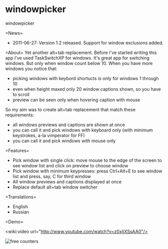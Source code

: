 # windowpicker
windowpicker

=News=
 * 2011-06-27: Version 1.2 released. Support for window exclusions added. 

=About=
Yet another alt+tab replacement. 
Before I've started writing this app I've used TaskSwitchXP for windows. It's great app for switching windows. But only when window count below 10. When you have more windows you notice that:
 * picking windows with keybord shortucts is only for windows 1 through 10
 * even when height maxed only 20 window captions shown, so you have to scroll
 * preview can be seen only when hovering caption with mouse

So my aim was to create alt+tab replacement that match these requirements:
 * all windows previews and captions are shown at once
 * you can call it and pick windows with keyboard only (with minimum keystrokes, a-la vimperator for FF)
 * you can call it and pick windows with mouse only

=Features=
 * Pick window with single click: move mouse to the edge of the screen to see window list and click on preview to choose window
 * Pick window with minimum keypresses: press Ctrl+Alt+E to see window list and press, say, C for third window
 * All window previews and captions displayed at once
 * Replace default alt+tab window switcher

=Translations=
 * English
 * Russian

=Demo=

<wiki:video url="http://www.youtube.com/watch?v=z0xIjXSsAA0"/>

<img src="http://flagcounter.com/count/r4I2/bg=FFFFFF/txt=000000/border=CCCCCC/columns=2/maxflags=12/viewers=0/labels=0/?any=any.png" alt="free counters" border="0">


